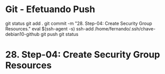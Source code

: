 
# ############################################################################
# ############################################################################
# ############################################################################
# Git - Efetuando Push

git status
git add .
git commit -m "28. Step-04: Create Security Group Resources."
eval $(ssh-agent -s)
ssh-add /home/fernando/.ssh/chave-debian10-github
git push
git status


# ############################################################################
# ############################################################################
# ############################################################################
#  28. Step-04: Create Security Group Resources